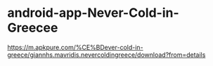 # android-app-Never-Cold-in-Greecee

https://m.apkpure.com/%CE%BDever-cold-in-greece/giannhs.mavridis.nevercoldingreece/download?from=details
